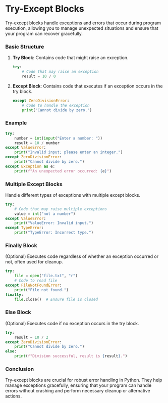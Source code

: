 # Try-Except Blocks

Try-except blocks handle exceptions and errors that occur during program execution, allowing you to manage unexpected situations and ensure that your program can recover gracefully.

### Basic Structure

1. **Try Block**: Contains code that might raise an exception.

   ```python
   try:
       # Code that may raise an exception
       result = 10 / 0
   ```

2. **Except Block**: Contains code that executes if an exception occurs in the try block.

   ```python
   except ZeroDivisionError:
       # Code to handle the exception
       print("Cannot divide by zero.")
   ```

### Example

   ```python
   try:
       number = int(input("Enter a number: "))
       result = 10 / number
   except ValueError:
       print("Invalid input; please enter an integer.")
   except ZeroDivisionError:
       print("Cannot divide by zero.")
   except Exception as e:
       print(f"An unexpected error occurred: {e}")
   ```

### Multiple Except Blocks

Handle different types of exceptions with multiple except blocks.

   ```python
   try:
       # Code that may raise multiple exceptions
       value = int("not a number")
   except ValueError:
       print("ValueError: Invalid input.")
   except TypeError:
       print("TypeError: Incorrect type.")
   ```

### Finally Block

(Optional) Executes code regardless of whether an exception occurred or not, often used for cleanup.

   ```python
   try:
       file = open("file.txt", "r")
       # Code to read file
   except FileNotFoundError:
       print("File not found.")
   finally:
       file.close()  # Ensure file is closed
   ```

### Else Block

(Optional) Executes code if no exception occurs in the try block.

   ```python
   try:
       result = 10 / 2
   except ZeroDivisionError:
       print("Cannot divide by zero.")
   else:
       print(f"Division successful, result is {result}.")
   ```

### Conclusion

Try-except blocks are crucial for robust error handling in Python. They help manage exceptions gracefully, ensuring that your program can handle errors without crashing and perform necessary cleanup or alternative actions.

